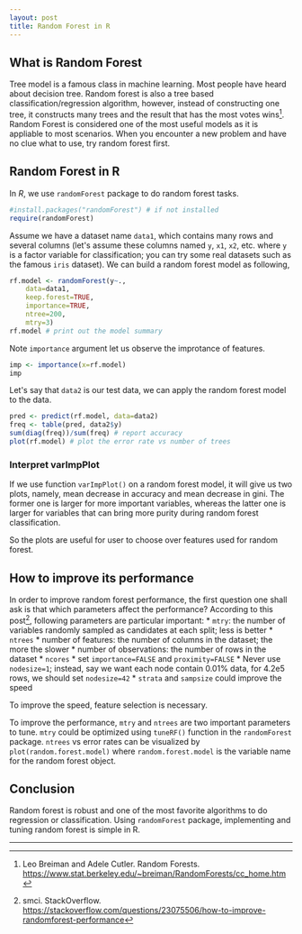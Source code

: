 ```yaml
---
layout: post
title: Random Forest in R
---
```


## What is Random Forest

Tree model is a famous class in machine learning. Most people have heard about decision tree. Random forest is also a tree based classification/regression algorithm, however, instead of constructing one tree, it constructs many trees and the result that has the most votes wins[^1]. Random Forest is considered one of the most useful models as it is appliable to most scenarios. When you encounter a new problem and have no clue what to use, try random forest first. 

## Random Forest in R

In *R*, we use `randomForest` package to do random forest tasks.
``` r
#install.packages("randomForest") # if not installed
require(randomForest)
```

Assume we have a dataset name `data1`, which contains many rows and several columns (let's assume these columns named `y`, `x1`, `x2`, etc. where `y` is a factor variable for classification; you can try some real datasets such as the famous `iris` dataset). We can build a random forest model as following,
```r
rf.model <- randomForest(y~.,
    data=data1,
    keep.forest=TRUE,
    importance=TRUE,
    ntree=200,
    mtry=3)
rf.model # print out the model summary
```

Note `importance` argument let us observe the improtance of features.
```r
imp <- importance(x=rf.model)
imp
```

Let's say that `data2` is our test data, we can apply the random forest model to the data.
```r
pred <- predict(rf.model, data=data2)
freq <- table(pred, data2$y)
sum(diag(freq))/sum(freq) # report accuracy
plot(rf.model) # plot the error rate vs number of trees
```

### Interpret varImpPlot

If we use function `varImpPlot()` on a random forest model, it will give us two plots, namely, mean decrease in accuracy and mean decrease in gini. The former one is larger for more important variables, whereas the latter one is larger for variables that can bring more purity during random forest classification.

So the plots are useful for user to choose over features used for random forest.

## How to improve its performance

In order to improve random forest performance, the first question one shall ask is that which parameters affect the performance? According to this post[^2], following parameters are particular important:
	* `mtry`: the number of variables randomly sampled as candidates at each split; less is better
	* `ntrees`
	* number of features: the number of columns in the dataset; the more the slower
	* number of observations: the number of rows in the dataset
	* `ncores`
	* set `importance=FALSE` and `proximity=FALSE`
	* Never use `nodesize=1`; instead, say we want each node contain 0.01% data, for 4.2e5 rows, we should set `nodesize=42`
	* `strata` and `sampsize` could improve the speed
	
To improve the speed, feature selection is necessary.

To improve the performance, `mtry` and `ntrees` are two important parameters to tune. `mtry` could be optimized using `tuneRF()` function in the `randomForest` package. `ntrees` vs error rates can be visualized by `plot(random.forest.model)` where `random.forest.model` is the variable name for the random forest object.

## Conclusion

Random forest is robust and one of the most favorite algorithms to do regression or classification. Using `randomForest` package, implementing and tuning random forest is simple in R.

--------
[^1]: Leo Breiman and Adele Cutler. Random Forests. https://www.stat.berkeley.edu/~breiman/RandomForests/cc_home.htm
[^2]: smci. StackOverflow. https://stackoverflow.com/questions/23075506/how-to-improve-randomforest-performance
[^3]: R语言之Random Forest随机森林. https://www.cnblogs.com/nxld/p/6374945.html
[^4]: Anish Singh Walia. Random Forests in R. https://datascienceplus.com/random-forests-in-r/


<script type="text/javascript" async
  src="https://cdn.mathjax.org/mathjax/latest/MathJax.js?config=TeX-MML-AM_CHTML">
</script>
